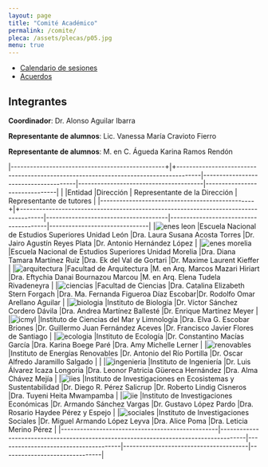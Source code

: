 ```yaml
---
layout: page
title: "Comité Académico"
permalink: /comite/
pleca: /assets/plecas/p05.jpg
menu: true
---
```


 - [Calendario de sesiones](/comite/calendario)
 - [Acuerdos](/comite/acuerdos)


## Integrantes

**Coordinador**: Dr. Alonso Aguilar Ibarra

**Representante de alumnos**: Lic. Vanessa María Cravioto Fierro  

**Representante de alumnos**: M. en C. Águeda Karina Ramos Rendón

|------------------------------------------------+|+-------------------------------------------------------------------------------------|--------------------------------------|---------------------------------------|-------------------------------|
|                                                 |Entidad                                                                               |Dirección                       		| Representante de la Dirección         | Representante de tutores      |
|------------------------------------------------+|+-------------------------------------------------------------------------------------|--------------------------------------|---------------------------------------|-------------------------------|
|![enes leon](/assets/logos/enes-leon.png)        |Escuela Nacional de Estudios Superiores Unidad León 									 |Dra. Laura Susana Acosta Torres 		|Dr. Jairo Agustín Reyes Plata          |Dr. Antonio Hernández López |
|![enes morelia](/assets/logos/enes-morelia.png)  |Escuela Nacional de Estudios Superiores Unidad Morelia       						 |Dra. Diana Tamara Martínez Ruíz 		|Dra. Ek del Val de Gortari             |Dr. Maxime Laurent Kieffer          |
|![arquitectura](/assets/logos/arquitectura.png)  |Facultad de Arquitectura      														 |M. en Arq. Marcos Mazari Hiriart		|Dra. Eftychia Danai Bournazou Marcou    |M. en Arq. Elena Tudela Rivadeneyra   |
|![ciencias](/assets/logos/ciencias.png)		  |Facultad de Ciencias     															 |Dra. Catalina Elizabeth Stern Forgach |Dra. Ma. Fernanda Figueroa Díaz Escobar|Dr. Rodolfo Omar Arellano Aguilar  |
|![biologia](/assets/logos/ibiol.png)			  |Instituto de Biología    															 |Dr. Víctor Sánchez Cordero Dávila     |Dra. Andrea Martínez Ballesté          |Dr. Enrique Martínez Meyer       |
|![icmyl](/assets/logos/icml.png)				  |Instituto de Ciencias del Mar y Limnología   										 |Dra. Elva G. Escobar Briones          |Dr. Guillermo Juan Fernández Aceves    |Dr. Francisco Javier Flores de Santiago    |
|![ecologia](/assets/logos/ecologia.png)		  |Instituto de Ecología    															 |Dr. Constantino Macías García         |Dra. Karina Boege Paré                 |Dra. Amy Michelle Lerner       |
|![renovables](/assets/logos/ier.png)			  |Instituto de Energías Renovables     												 |Dr. Antonio del Río Portilla          |Dr. Oscar Alfredo Jaramillo Salgado           |                            |
|![ingenieria](/assets/logos/ingenieria.png)	  |Instituto de Ingeniería      														 |Dr. Luis Álvarez Icaza Longoria       |Dra. Leonor Patricia Güereca Hernández |Dra. Alma Chávez Mejía         |
|![iies](/assets/logos/iies.png)				  |Instituto de Investigaciones en Ecosistemas y Sustentabilidad     					 |Dr. Diego R. Pérez Salicrup        |Dr. Roberto Lindig Cisneros                |Dra. Tuyeni Heita Mwampamba       |
|![iie](/assets/logos/economicas.png)			  |Instituto de Investigaciones Económicas      										 |Dr. Armando Sánchez Vargas         |Dr. Gustavo López Pardo            |Dra. Rosario Haydee Pérez y Espejo    |
|![sociales](/assets/logos/sociales.png)		  |Instituto de Investigaciones Sociales    											 |Dr. Miguel Armando López Leyva        |Dra. Alice Poma                        |Dra. Leticia Merino Pérez      |
|-------------------------------------------------|--------------------------------------------------------------------------------------|--------------------------------------|---------------------------------------|-------------------------------|
